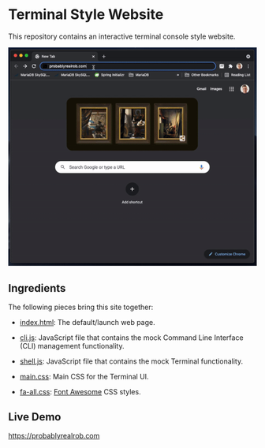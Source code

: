 # Terminal Style Website

This repository contains an interactive terminal console style website. 

<p align="center" spacing="10">
    <kbd>
        <img src="media/demo.gif" />
    </kbd>
</p>


## Ingredients

The following pieces bring this site together:

* [index.html](index.html): The default/launch web page.

* [cli.js](scripts/cli.js): JavaScript file that contains the mock Command Line Interface (CLI) management functionality.

* [shell.js](scripts/shell.js): JavaScript file that contains the mock Terminal functionality.

* [main.css](styles/main.css): Main CSS for the Terminal UI.

* [fa-all.css](styles/fa-all.css): [Font Awesome](https://fontawesome.com/) CSS styles.

## Live Demo

https://probablyrealrob.com
